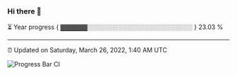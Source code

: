 ### Hi there 👋

⏳ Year progress { ▓▓▓▓▓▓░░░░░░░░░░░░░░░░░░░░░░░░ } 23.03 %

---

⏰ Updated on Saturday, March 26, 2022, 1:40 AM UTC

![Progress Bar CI](https://github.com/arthurbuhl/arthurbuhl/workflows/Progress%20Bar%20CI/badge.svg)
